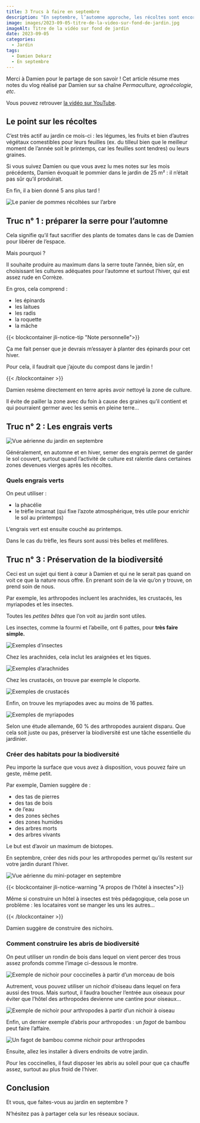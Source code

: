 ```yaml
---
title: 3 Trucs à faire en septembre
description: "En septembre, l’automne approche, les récoltes sont encore abondantes. Toutefois, il faut se préparer et préparer le jardin. Enfin, il faut aussi aider nos compagnons de travail, les arthropodes pour l’hiver qui sera vite là."
image: images/2023-09-05-titre-de-la-video-sur-fond-de-jardin.jpg
imageAlt: Titre de la vidéo sur fond de jardin
date: 2023-09-05
categories:
  - Jardin
tags:
  - Damien Dekarz
  - En septembre
---
```


Merci à Damien pour le partage de son savoir ! Cet article résume mes notes du vlog réalisé par Damien sur sa chaîne _Permaculture, agroécologie, etc_.

<!-- more -->

Vous pouvez retrouver [la vidéo sur YouTube](https://www.youtube.com/watch?v=PmWl6oY8ChI).

## Le point sur les récoltes

C’est très actif au jardin ce mois-ci : les légumes, les fruits et bien d’autres végétaux comestibles pour leurs feuilles (ex. du tilleul bien que le meilleur moment de l’année soit le printemps, car les feuilles sont tendres) ou leurs graines.

Si vous suivez Damien ou que vous avez lu mes notes sur les mois précédents, Damien évoquait le pommier dans le jardin de 25 m² : il n’était pas sûr qu’il produirait.

En fin, il a bien donné 5 ans plus tard !

![Le panier de pommes récoltées sur l’arbre](images/le-panier-de-pommes-recoltes-sur-l-arbre.jpg 'Crédits : image extraite du vlog de Damien Dekarz')

## Truc n° 1 : préparer la serre pour l’automne

Cela signifie qu’il faut sacrifier des plants de tomates dans le cas de Damien pour libérer de l’espace.

Mais pourquoi ?

Il souhaite produire au maximum dans la serre toute l’année, bien sûr, en choisissant les cultures adéquates pour l’automne et surtout l’hiver, qui est assez rude en Corrèze.

En gros, cela comprend :

- les épinards
- les laitues
- les radis
- la roquette
- la mâche

{{< blockcontainer jli-notice-tip "Note personnelle">}}

Ça me fait penser que je devrais m’essayer à planter des épinards pour cet hiver.

Pour cela, il faudrait que j’ajoute du compost dans le jardin !

{{< /blockcontainer >}}

Damien resème directement en terre après avoir nettoyé la zone de culture.

Il évite de pailler la zone avec du foin à cause des graines qu’il contient et qui pourraient germer avec les semis en pleine terre…

## Truc n° 2 : Les engrais verts

![Vue aérienne du jardin en septembre](images/vue-aerienne-du-jardin-en-septembre.jpg 'Crédits : image extraite du vlog de Damien Dekarz')

Généralement, en automne et en hiver, semer des engrais permet de garder le sol couvert, surtout quand l’activité de culture est ralentie dans certaines zones devenues vierges après les récoltes.

### Quels engrais verts

On peut utiliser :

- la phacélie
- le trèfle incarnat (qui fixe l’azote atmosphérique, très utile pour enrichir le sol au printemps)

L’engrais vert est ensuite couché au printemps.

Dans le cas du trèfle, les fleurs sont aussi très belles et mellifères.

## Truc n° 3 : Préservation de la biodiversité

Ceci est un sujet qui tient à cœur à Damien et qui ne le serait pas quand on voit ce que la nature nous offre. En prenant soin de la vie qu’on y trouve, on prend soin de nous.

Par exemple, les arthropodes incluent les arachnides, les crustacés, les myriapodes et les insectes.

Toutes les _petites bêtes_ que l’on voit au jardin sont utiles.

Les insectes, comme la fourmi et l’abeille, ont 6 pattes, pour **très faire simple.**

![Exemples d’insectes](images/exemples-d-insectes.jpg 'Crédits : image extraite du vlog de Damien Dekarz')

Chez les arachnides, cela inclut les araignées et les tiques.

![Exemples d’arachnides](images/exemples-d-arachnides.jpg 'Crédits : image extraite du vlog de Damien Dekarz')

Chez les crustacés, on trouve par exemple le cloporte.

![Exemples de crustacés](images/exemples-de-crustaces.jpg 'Crédits : image extraite du vlog de Damien Dekarz')

Enfin, on trouve les myriapodes avec au moins de 16 pattes.

![Exemples de myriapodes](images/exemples-de-myriapodes.jpg 'Crédits : image extraite du vlog de Damien Dekarz')

Selon une étude allemande, 60 % des arthropodes auraient disparu. Que cela soit juste ou pas, préserver la biodiversité est une tâche essentielle du jardinier.

### Créer des habitats pour la biodiversité

Peu importe la surface que vous avez à disposition, vous pouvez faire un geste, même petit.

Par exemple, Damien suggère de :

- des tas de pierres
- des tas de bois
- de l’eau
- des zones sèches
- des zones humides
- des arbres morts
- des arbres vivants

Le but est d’avoir un maximum de biotopes.

En septembre, créer des nids pour les arthropodes permet qu’ils restent sur votre jardin durant l’hiver.

![Vue aérienne du mini-potager en septembre](images/vue-aerienne-du-mini-potager-en-septembre.jpg 'Crédits : image extraite du vlog de Damien Dekarz')

{{< blockcontainer jli-notice-warning "A propos de l'hôtel à insectes">}}

Même si construire un hôtel à insectes est très pédagogique, cela pose un problème : les locataires vont se manger les uns les autres…

{{< /blockcontainer >}}

Damien suggère de construire des nichoirs.

### Comment construire les abris de biodiversité

On peut utiliser un rondin de bois dans lequel on vient percer des trous assez profonds comme l’image ci-dessous le montre.

![Exemple de nichoir pour coccinelles à partir d’un morceau de bois](images/exemple-de-nichoir-pour-coquecineles-a-partir-d-un-morceau-de-bois.jpg 'Crédits : image extraite du vlog de Damien Dekarz')

Autrement, vous pouvez utiliser un nichoir d’oiseau dans lequel on fera aussi des trous. Mais surtout, il faudra boucher l’entrée aux oiseaux pour éviter que l’hôtel des arthropodes devienne une cantine pour oiseaux…

![Exemple de nichoir pour arthropodes à partir d’un nichoir à oiseau](images/exemple-de-nichoir-pour-arthropodes-a-partir-d-un-nichoir-a-oiseau.jpg 'Crédits : image extraite du vlog de Damien Dekarz')

Enfin, un dernier exemple d’abris pour arthropodes : un _fagot_ de bambou peut faire l’affaire.

![Un fagot de bambou comme nichoir pour arthropodes](images/un-fageau-de-bambou-comme-nichoir-pour-arthropodes.jpg 'Crédits : image extraite du vlog de Damien Dekarz')

Ensuite, allez les installer à divers endroits de votre jardin.

Pour les coccinelles, il faut disposer les abris au soleil pour que ça chauffe assez, surtout au plus froid de l’hiver.

## Conclusion

Et vous, que faites-vous au jardin en septembre ?

N’hésitez pas à partager cela sur les réseaux sociaux.
